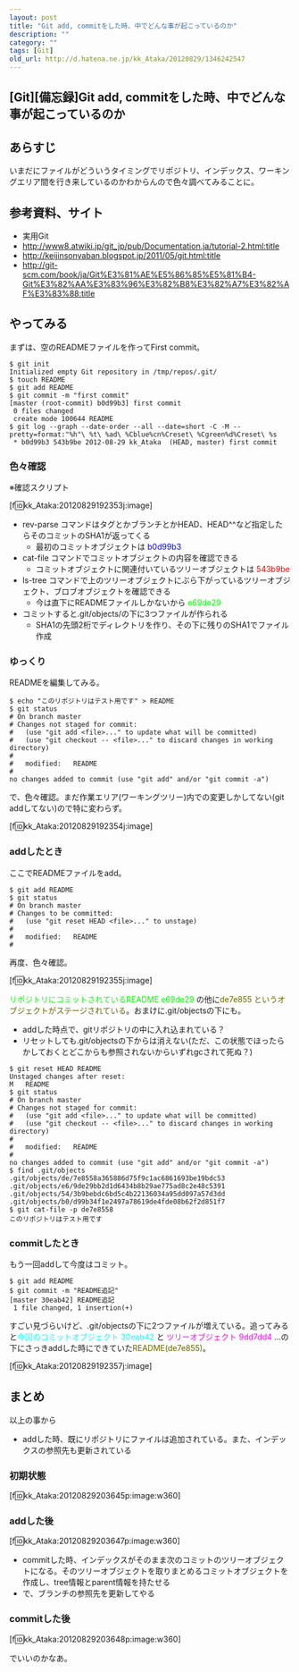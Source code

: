 ```yaml
---
layout: post
title: "Git add, commitをした時、中でどんな事が起こっているのか"
description: ""
category: ""
tags: [Git]
old_url: http://d.hatena.ne.jp/kk_Ataka/20120829/1346242547
---
```


\[Git\]\[備忘録\]Git add, commitをした時、中でどんな事が起こっているのか
------------------------------------------------------------------------

あらすじ
--------

いまだにファイルがどういうタイミングでリポジトリ、インデックス、ワーキングエリア間を行き来しているのかわからんので色々調べてみることに。

参考資料、サイト
----------------

-   実用Git
-   <http://www8.atwiki.jp/git_jp/pub/Documentation.ja/tutorial-2.html:title>
-   <http://keijinsonyaban.blogspot.jp/2011/05/git.html:title>
-   <http://git-scm.com/book/ja/Git%E3%81%AE%E5%86%85%E5%81%B4-Git%E3%82%AA%E3%83%96%E3%82%B8%E3%82%A7%E3%82%AF%E3%83%88:title>

やってみる
----------

まずは、空のREADMEファイルを作ってFirst commit。

    $ git init
    Initialized empty Git repository in /tmp/repos/.git/
    $ touch README
    $ git add README
    $ git commit -m "first commit"
    [master (root-commit) b0d99b3] first commit
     0 files changed
     create mode 100644 README
    $ git log --graph --date-order --all --date=short -C -M --pretty=format:"%h"\ %t\ %ad\ %Cblue%cn%Creset\ %Cgreen%d%Creset\ %s
     * b0d99b3 543b9be 2012-08-29 kk_Ataka  (HEAD, master) first commit

### 色々確認

※確認スクリプト

<script src="https://gist.github.com/3510904.js?file=git-kakunin"></script>

\[f:id:kk\_Ataka:20120829192353j:image\]

-   rev-parse コマンドはタグとかブランチとかHEAD、HEAD^^など指定したらそのコミットのSHA1が返ってくる
    -   最初のコミットオブジェクトは <span class="deco" style="color:#0000FF;">b0d99b3</span>
-   cat-file コマンドでコミットオブジェクトの内容を確認できる
    -   コミットオブジェクトに関連付いているツリーオブジェクトは <span class="deco" style="color:#FF0000;">543b9be</span>
-   ls-tree コマンドで上のツリーオブジェクトにぶら下がっているツリーオブジェクト、ブロブオブジェクトを確認できる
    -   今は直下にREADMEファイルしかないから <span class="deco" style="color:#00FF00;">e69de29</span>
-   コミットすると.git/objects/の下に3つファイルが作られる
    -   SHA1の先頭2桁でディレクトリを作り、その下に残りのSHA1でファイル作成

### ゆっくり

READMEを編集してみる。

    $ echo "このリポジトリはテスト用です" > README 
    $ git status
    # On branch master
    # Changes not staged for commit:
    #   (use "git add <file>..." to update what will be committed)
    #   (use "git checkout -- <file>..." to discard changes in working directory)
    #
    #   modified:   README
    #
    no changes added to commit (use "git add" and/or "git commit -a")

で、色々確認。まだ作業エリア(ワーキングツリー)内での変更しかしてない(git addしてない)ので特に変わらず。

\[f:id:kk\_Ataka:20120829192354j:image\]

### addしたとき

ここでREADMEファイルをadd。

    $ git add README
    $ git status
    # On branch master
    # Changes to be committed:
    #   (use "git reset HEAD <file>..." to unstage)
    #
    #   modified:   README
    #

再度、色々確認。

\[f:id:kk\_Ataka:20120829192355j:image\]

<span class="deco" style="color:#00FF00;">リポジトリにコミットされているREADME e69de29</span> の他に<span class="deco" style="color:#666600;">de7e855 というオブジェクトがステージされている</span>。おまけに.git/objectsの下にも。

-   addした時点で、gitリポジトリの中に入れ込まれている？
-   リセットしても.git/objectsの下からは消えない(ただ、この状態でほったらかしておくとどこからも参照されないからいずれgcされて死ぬ？)

<!-- -->

    $ git reset HEAD README
    Unstaged changes after reset:
    M   README
    $ git status
    # On branch master
    # Changes not staged for commit:
    #   (use "git add <file>..." to update what will be committed)
    #   (use "git checkout -- <file>..." to discard changes in working directory)
    #
    #   modified:   README
    #
    no changes added to commit (use "git add" and/or "git commit -a")
    $ find .git/objects
    .git/objects/de/7e8558a365886d75f9c1ac6861693be19bdc53
    .git/objects/e6/9de29bb2d1d6434b8b29ae775ad8c2e48c5391
    .git/objects/54/3b9bebdc6bd5c4b22136034a95dd097a57d3dd
    .git/objects/b0/d99b34f1e2497a78619de4fde08b62f2d851f7
    $ git cat-file -p de7e8558
    このリポジトリはテスト用です

### commitしたとき

もう一回addして今度はコミット。

    $ git add README
    $ git commit -m "README追記"
    [master 30eab42] README追記
     1 file changed, 1 insertion(+)

すごい見づらいけど、.git/objectsの下に2つファイルが増えている。追ってみると<span class="deco" style="color:#00FFFF;">今回のコミットオブジェクト 30eab42 </span>と <span class="deco" style="color:#FF00FF;">ツリーオブジェクト 9dd7dd4 </span>…の下にさっきaddした時にできていた<span class="deco" style="color:#666600;">README(de7e855)</span>。

\[f:id:kk\_Ataka:20120829192357j:image\]

まとめ
------

以上の事から

-   addした時、既にリポジトリにファイルは追加されている。また、インデックスの参照先も更新されている

### 初期状態

\[f:id:kk\_Ataka:20120829203645p:image:w360\]

### addした後

\[f:id:kk\_Ataka:20120829203647p:image:w360\]

-   commitした時、インデックスがそのまま次のコミットのツリーオブジェクトになる。そのツリーオブジェクトを取りまとめるコミットオブジェクトを作成し、tree情報とparent情報を持たせる
-   で、ブランチの参照先を更新してやる

### commitした後

\[f:id:kk\_Ataka:20120829203648p:image:w360\]

でいいのかなあ。
